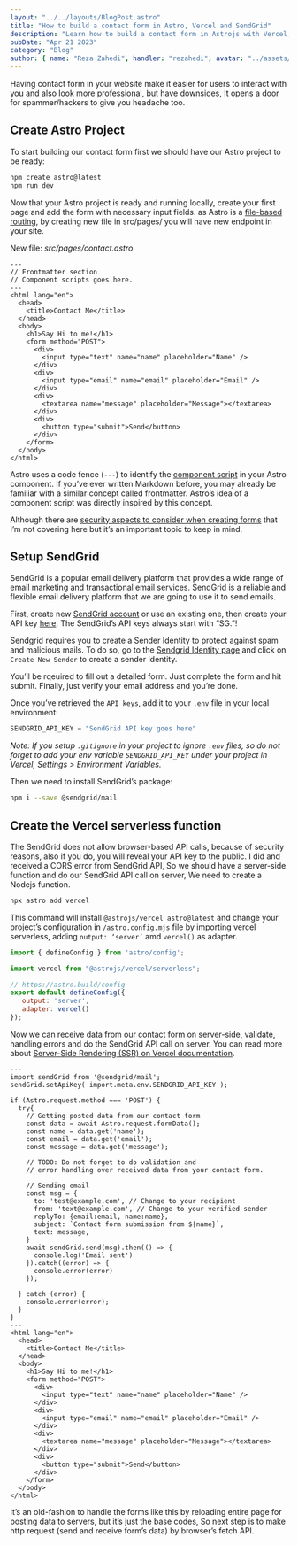 ```yaml
---
layout: "../../layouts/BlogPost.astro"
title: "How to build a contact form in Astro, Vercel and SendGrid"
description: "Learn how to build a contact form in Astrojs with Vercel, and SendGrid. We'll create the form with Astrojs, configure Vercel to handle form submissions and SSR, and integrate SendGrid for email delivery."
pubDate: "Apr 21 2023"
category: "Blog"
author: { name: "Reza Zahedi", handler: "rezahedi", avatar: "../assets/social-avatar.jpg", link: "https://github.com/rezahedi" }
---
```


Having contact form in your website make it easier for users to interact with you and also look more professional, but have downsides, It opens a door for spammer/hackers to give you headache too.

## Create Astro Project

To start building our contact form first we should have our Astro project to be ready:

```bash
npm create astro@latest
npm run dev
```

Now that your Astro project is ready and running locally, create your first page and add the form with necessary input fields. as Astro is a [file-based routing](https://docs.astro.build/en/core-concepts/routing/), by creating new file in src/pages/ you will have new endpoint in your site.

New file: _src/pages/contact.astro_

```astro
---
// Frontmatter section
// Component scripts goes here.
---
<html lang="en">
  <head>
    <title>Contact Me</title>
  </head>
  <body>
    <h1>Say Hi to me!</h1>
    <form method="POST">
      <div>
        <input type="text" name="name" placeholder="Name" />
      </div>
      <div>
        <input type="email" name="email" placeholder="Email" />
      </div>
      <div>
        <textarea name="message" placeholder="Message"></textarea>
      </div>
      <div>
        <button type="submit">Send</button>
      </div>
    </form>
  </body>
</html>
```

Astro uses a code fence (`---`) to identify the [component script](https://docs.astro.build/en/core-concepts/astro-components/) in your Astro component. If you’ve ever written Markdown before, you may already be familiar with a similar concept called frontmatter. Astro’s idea of a component script was directly inspired by this concept.

Although there are [security aspects to consider when creating forms](https://austingil.com/how-to-build-html-forms-right-security/) that I’m not covering here but it’s an important topic to keep in mind.

## Setup SendGrid

SendGrid is a popular email delivery platform that provides a wide range of email marketing and transactional email services. SendGrid is a reliable and flexible email delivery platform that we are going to use it to send emails.

First, create new [SendGrid account](https://signup.sendgrid.com/) or use an existing one, then create your API key [here](https://app.sendgrid.com/guide/integrate/langs/nodejs). The SendGrid’s API keys always start with “SG.”!

Sendgrid requires you to create a Sender Identity to protect against spam and malicious mails. To do so, go to the [Sendgrid Identity page](https://app.sendgrid.com/settings/sender_auth) and click on `Create New Sender` to create a sender identity.

You’ll be rqeuired to fill out a detailed form. Just complete the form and hit submit. Finally, just verify your email address and you’re done.

Once you’ve retrieved the `API keys`, add it to your `.env` file in your local environment:

```js
SENDGRID_API_KEY = "SendGrid API key goes here"
```

_Note: If you setup `.gitignore` in your project to ignore `.env` files, so do not forget to add your env variable `SENDGRID_API_KEY` under your project in Vercel, Settings > Environment Variables._

Then we need to install SendGrid’s package:

```bash
npm i --save @sendgrid/mail
```

## Create the Vercel serverless function

The SendGrid does not allow browser-based API calls, because of security reasons, also if you do, you will reveal your API key to the public. I did and received a CORS error from SendGrid API, So we should have a server-side function and do our SendGrid API call on server, We need to create a Nodejs function.

```bash
npx astro add vercel
```

This command will install `@astrojs/vercel astro@latest` and change your project’s configuration in `/astro.config.mjs` file by importing vercel serverless, adding `output: ‘server’` amd `vercel()` as adapter.

```js
import { defineConfig } from 'astro/config';

import vercel from "@astrojs/vercel/serverless";

// https://astro.build/config
export default defineConfig({
   output: 'server',
   adapter: vercel()
});
```

Now we can receive data from our contact form on server-side, validate, handling errors and do the SendGrid API call on server. You can read more about [Server-Side Rendering (SSR) on Vercel documentation](https://vercel.com/docs/frameworks/astro).

```astro
---
import sendGrid from '@sendgrid/mail';
sendGrid.setApiKey( import.meta.env.SENDGRID_API_KEY );

if (Astro.request.method === 'POST') {
  try{
    // Getting posted data from our contact form
    const data = await Astro.request.formData();
    const name = data.get('name');
    const email = data.get('email');
    const message = data.get('message');

    // TODO: Do not forget to do validation and
    // error handling over received data from your contact form.

    // Sending email
    const msg = {
      to: 'test@example.com', // Change to your recipient
      from: 'text@example.com', // Change to your verified sender
      replyTo: {email:email, name:name},
      subject: `Contact form submission from ${name}`,
      text: message,
    }
    await sendGrid.send(msg).then(() => {
      console.log('Email sent')
    }).catch((error) => {
      console.error(error)
    });

  } catch (error) {
    console.error(error);
  }
}
---
<html lang="en">
  <head>
    <title>Contact Me</title>
  </head>
  <body>
    <h1>Say Hi to me!</h1>
    <form method="POST">
      <div>
        <input type="text" name="name" placeholder="Name" />
      </div>
      <div>
        <input type="email" name="email" placeholder="Email" />
      </div>
      <div>
        <textarea name="message" placeholder="Message"></textarea>
      </div>
      <div>
        <button type="submit">Send</button>
      </div>
    </form>
  </body>
</html>
```

It’s an old-fashion to handle the forms like this by reloading entire page for posting data to servers, but it’s just the base codes, So next step is to make http request (send and receive form’s data) by browser’s fetch API.
